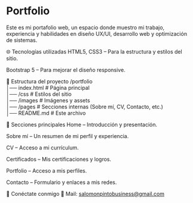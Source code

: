 # Portfolio


Este es mi portafolio web, un espacio donde muestro mi trabajo, experiencia y habilidades en diseño UX/UI, desarrollo web y optimización de sistemas.

🌐 Tecnologías utilizadas
HTML5, CSS3 – Para la estructura y estilos del sitio.

Bootstrap 5 – Para mejorar el diseño responsive.

📂 Estructura del proyecto
/portfolio  
│── index.html         # Página principal  
│── /css               # Estilos del sitio  
│── /images            # Imágenes y assets  
│── /pages             # Secciones internas (Sobre mí, CV, Contacto, etc.)  
│── README.md          # Este archivo  

📌 Secciones principales
Home – Introducción y presentación.

Sobre mí – Un resumen de mi perfil y experiencia.

CV – Acceso a mi currículum.

Certificados – Mis certificaciones y logros.

Portfolio – Acceso a mis perfiles.

Contacto – Formulario y enlaces a mis redes.

🔗 Conéctate conmigo
💼 Mail: salomonpintobusiness@gmail.com
